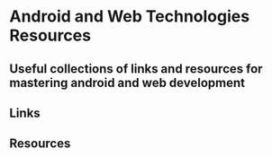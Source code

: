 # Android and Web Technologies Resources

## Useful collections of links and resources for mastering android and web development

## Links

## Resources